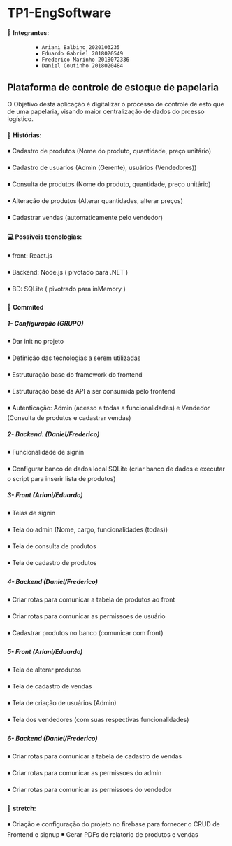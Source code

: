 # TP1-EngSoftware
 #### 💬 Integrantes: 

             ◾ Ariani Balbino 2020103235
             ◾ Eduardo Gabriel 2018020549            
             ◾ Frederico Marinho 2018072336             
             ◾ Daniel Coutinho 2018020484
             
             
## Plataforma de controle de estoque de papelaria
O Objetivo desta aplicação é digitalizar o processo de controle de esto que de uma papelaria, visando maior centralização de dados do prcesso logístico.

#### 📌 Histórias: 
◾ Cadastro de produtos (Nome do produto, quantidade, preço unitário)

◾ Cadastro de usuarios (Admin (Gerente), usuários (Vendedores))

◾ Consulta de produtos (Nome do produto, quantidade, preço unitário)

◾ Alteração de produtos (Alterar quantidades, alterar preços) 

◾ Cadastrar vendas (automaticamente pelo vendedor)




#### 💻 Possiveis tecnologias:
                 
 ◾  front: React.js 
 
 ◾  Backend: Node.js ( pivotado para .NET )
 
 ◾  BD: SQLite ( pivotrado para inMemory )
          
####  🤝 Commited

##### 1- Configuração (GRUPO)

◾ Dar init no projeto

◾ Definição das tecnologias a serem utilizadas

◾ Estruturação base do framework do frontend

◾ Estruturação base da API a ser consumida pelo frontend

◾ Autenticação: Admin (acesso a todas a funcionalidades) e Vendedor (Consulta de produtos e cadastrar vendas)


##### 2- Backend: (Daniel/Frederico)

◾ Funcionalidade de signin 

◾ Configurar banco de dados local SQLite (criar banco de dados e executar o script para inserir lista de produtos)


##### 3- Front (Ariani/Eduardo)

◾ Telas de signin

◾ Tela do admin (Nome, cargo, funcionalidades (todas))

◾ Tela de consulta de produtos

◾ Tela de cadastro de produtos


##### 4- Backend (Daniel/Frederico)

◾ Criar rotas para comunicar a tabela de produtos ao front

◾ Criar rotas para comunicar as permissoes de usuário

◾ Cadastrar produtos no banco (comunicar com front)



##### 5- Front (Ariani/Eduardo)

◾ Tela de alterar produtos

◾ Tela de cadastro de vendas

◾ Tela de criação de usuários (Admin)

◾ Tela dos vendedores (com suas respectivas funcionalidades)


##### 6- Backend (Daniel/Frederico)

◾ Criar rotas para comunicar a tabela de cadastro de vendas

◾ Criar rotas para comunicar as permissoes do admin

◾ Criar rotas para comunicar as permissoes do vendedor




#### 🔭 stretch:

◾ Criação e configuração do projeto no firebase para fornecer o CRUD de Frontend e signup
◾ Gerar PDFs de relatorio de produtos e vendas
